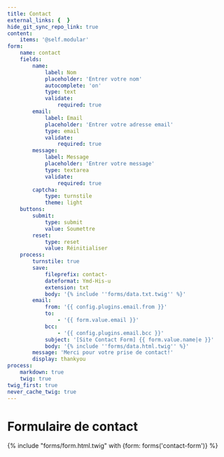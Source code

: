 ```yaml
---
title: Contact
external_links: {  }
hide_git_sync_repo_link: true
content:
    items: '@self.modular'
form:
    name: contact
    fields:
        name:
            label: Nom
            placeholder: 'Entrer votre nom'
            autocomplete: 'on'
            type: text
            validate:
                required: true
        email:
            label: Email
            placeholder: 'Entrer votre adresse email'
            type: email
            validate:
                required: true
        message:
            label: Message
            placeholder: 'Entrer votre message'
            type: textarea
            validate:
                required: true
        captcha:
            type: turnstile
            theme: light
    buttons:
        submit:
            type: submit
            value: Soumettre
        reset:
            type: reset
            value: Réinitialiser
    process:
        turnstile: true
        save:
            fileprefix: contact-
            dateformat: Ymd-His-u
            extension: txt
            body: '{% include ''forms/data.txt.twig'' %}'
        email:
            from: '{{ config.plugins.email.from }}'
            to:
                - '{{ form.value.email }}'
            bcc:
                - '{{ config.plugins.email.bcc }}'
            subject: '[Site Contact Form] {{ form.value.name|e }}'
            body: '{% include ''forms/data.html.twig'' %}'
        message: 'Merci pour votre prise de contact!'
        display: thankyou
process:
    markdown: true
    twig: true
twig_first: true
never_cache_twig: true
---
```


# Formulaire de contact
{% include "forms/form.html.twig" with {form: forms('contact-form')} %}

